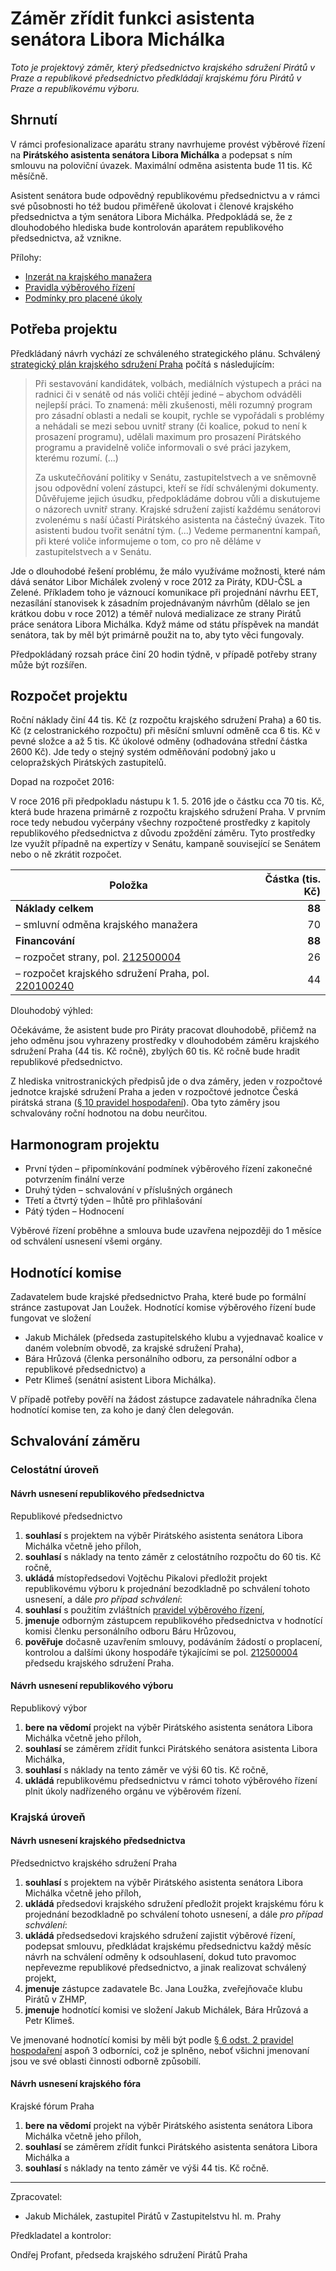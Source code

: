 Záměr zřídit funkci asistenta senátora Libora Michálka
========================

*Toto je projektový záměr, který předsednictvo krajského sdružení Pirátů v Praze a republikové předsednictvo předkládají krajskému fóru Pirátů v Praze a republikovému výboru.*

Shrnutí
-------

V rámci profesionalizace aparátu strany navrhujeme provést výběrové řízení na **Pirátského asistenta senátora Libora Michálka** a podepsat s ním smlouvu na poloviční úvazek. Maximální odměna asistenta bude 11 tis. Kč měsíčně.

Asistent senátora bude odpovědný republikovému předsednictvu a v rámci své působnosti ho též budou přiměřeně úkolovat i členové krajského předsednictva a tým senátora Libora Michálka. Předpokládá se, že z dlouhodobého hlediska bude kontrolován aparátem republikového předsednictva, až vznikne.

Přílohy:

* [Inzerát na krajského manažera](README.md)
* [Pravidla výběrového řízení](pravidla.md)
* [Podmínky pro placené úkoly](https://github.com/pirati-cz/sablony/blob/4b07ba675434ee634c527909d537122264cc712e/ukoly/podminky/podminky.md)

Potřeba projektu
--------------

Předkládaný návrh vychází ze schváleného strategického plánu. Schválený [strategický plán krajského sdružení Praha][strategie] počítá s následujícím:

> Při sestavování kandidátek, volbách, mediálních výstupech a práci na radnici či v senátě od nás voliči chtějí jediné – abychom odváděli nejlepší práci. To znamená: měli zkušenosti, měli rozumný program pro zásadní oblasti a nedali se koupit, rychle se vypořádali s problémy a nehádali se mezi sebou uvnitř strany (či koalice, pokud to není k prosazení programu), udělali maximum pro prosazení Pirátského programu a pravidelně voliče informovali o své práci jazykem, kterému rozumí. (...)
> 
> Za uskutečňování politiky v Senátu, zastupitelstvech a ve sněmovně jsou odpovědní volení zástupci, kteří se řídí schválenými dokumenty. Důvěřujeme jejich úsudku, předpokládáme dobrou vůli a diskutujeme o názorech uvnitř strany. Krajské sdružení zajistí každému senátorovi zvolenému s naší účastí Pirátského asistenta na částečný úvazek. Tito asistenti budou tvořit senátní tým. (...) Vedeme permanentní kampaň, při které voliče informujeme o tom, co pro ně děláme v zastupitelstvech a v Senátu. 

Jde o dlouhodobé řešení problému, že málo využíváme možnosti, které nám dává senátor Libor Michálek zvolený v roce 2012 za Piráty, KDU-ČSL a Zelené. Příkladem toho je váznoucí komunikace při projednání návrhu EET, nezasílání stanovisek k zásadním projednávaným návrhům (dělalo se jen krátkou dobu v roce 2012) a téměř nulová medializace ze strany Pirátů práce senátora Libora Michálka. Když máme od státu příspěvek na mandát senátora, tak by měl být primárně použit na to, aby tyto věci fungovaly.

Předpokládaný rozsah práce činí 20 hodin týdně, v případě potřeby strany může být rozšířen.

[strategie]: https://redmine.pirati.cz/projects/praha/wiki/Strategick%C3%BD_pl%C3%A1n
[prah]: https://www.pirati.cz/rules/prah

Rozpočet projektu
-----------------

Roční náklady činí 44 tis. Kč (z rozpočtu krajského sdružení Praha) a 60 tis. Kč (z celostranického rozpočtu) při měsíční smluvní odměně cca 6 tis. Kč v pevné složce a až 5 tis. Kč úkolové odměny (odhadována střední částka 2600 Kč). Jde tedy o stejný systém odměňování podobný jako u celopražských Pirátských zastupitelů. 

Dopad na rozpočet 2016:

V roce 2016 při předpokladu nástupu k 1. 5. 2016 jde o částku cca 70 tis. Kč, která bude hrazena primárně z rozpočtu krajského sdružení Praha. V prvním roce tedy nebudou vyčerpány všechny rozpočtené prostředky z kapitoly republikového předsednictva z důvodu zpoždění záměru. Tyto prostředky lze využít případně na expertízy v Senátu, kampaně související se Senátem nebo o ně zkrátit rozpočet.

Položka | Částka (tis. Kč)
--- | ----:
**Náklady celkem**  | **88**
– smluvní odměna krajského manažera	|	  70
**Financování** | **88**
– rozpočet strany, pol. [212500004][strana] |	26
– rozpočet krajského sdružení Praha, pol.	[220100240][kspraha] | 44

[strana]: https://www.pirati.cz/fo/hospodareni2016/rozpocty/strana/212500004
[kspraha]: https://www.pirati.cz/fo/hospodareni2016/rozpocty/strana/220100240

Dlouhodobý výhled:

Očekáváme, že asistent bude pro Piráty pracovat dlouhodobě, přičemž na jeho odměnu jsou vyhrazeny prostředky v dlouhodobém záměru krajského sdružení Praha (44 tis. Kč ročně), zbylých 60 tis. Kč ročně bude hradit republikové předsednictvo. 

Z hlediska vnitrostranických předpisů jde o dva záměry, jeden v rozpočtové jednotce krajské sdružení Praha a jeden v rozpočtové jednotce Česká pirátská strana ([§ 10 pravidel hospodaření][prah]). Oba tyto záměry jsou schvalovány roční hodnotou na dobu neurčitou.

Harmonogram projektu
--------------------

* První týden – připomínkování podmínek výběrového řízení zakonečné potvrzením finální verze
* Druhý týden – schvalování v příslušných orgánech
* Třetí a čtvrtý týden – lhůtě pro přihlašování
* Pátý týden – Hodnocení

Výběrové řízení proběhne a smlouva bude uzavřena nejpozději do 1 měsíce od schválení usnesení všemi orgány.

Hodnotící komise
----------------

Zadavatelem bude krajské předsednictvo Praha, které bude po formální stránce zastupovat Jan Loužek. Hodnotící komise výběrového řízení bude fungovat ve složení 

* Jakub Michálek (předseda zastupitelského klubu a vyjednavač koalice v daném volebním obvodě, za krajské sdružení Praha), 
* Bára Hrůzová (členka personálního odboru, za personální odbor a republikové předsednictvo) a 
* Petr Klimeš (senátní asistent Libora Michálka).

V případě potřeby pověří na žádost zástupce zadavatele náhradníka člena hodnotící komise ten, za koho je daný člen delegován.

Schvalování záměru
------------------

### Celostátní úroveň

#### Návrh usnesení republikového předsednictva

Republikové předsednictvo

1. **souhlasí** s projektem na výběr Pirátského asistenta senátora Libora Michálka včetně jeho příloh,
2. **souhlasí** s náklady na tento záměr z celostátního rozpočtu do 60 tis. Kč ročně,
3. **ukládá** místopředsedovi Vojtěchu Pikalovi předložit projekt republikovému výboru k projednání bezodkladně po schválení tohoto usnesení, a dále *pro případ schválení*:
4. **souhlasí** s použitím zvláštních [pravidel výběrového řízení](pravidla.md),
5. **jmenuje** odborným zástupcem republikového předsednictva v hodnotící komisi členku personálního odboru Báru Hrůzovou,
6. **pověřuje** dočasně uzavřením smlouvy, podáváním žádostí o proplacení, kontrolou a dalšími úkony hospodáře týkajícími se pol. [212500004][strana] předsedu krajského sdružení Praha.


#### Návrh usnesení republikového výboru

Republikový výbor

1. **bere na vědomí** projekt na výběr Pirátského asistenta senátora Libora Michálka včetně jeho příloh,
2. **souhlasí** se záměrem zřídit funkci Pirátského senátora asistenta Libora Michálka,
3. **souhlasí** s náklady na tento záměr ve výši 60 tis. Kč ročně,
4. **ukládá** republikovému předsednictvu v rámci tohoto výběrového řízení plnit úkoly nadřízeného orgánu ve výběrovém řízení.

### Krajská úroveň

#### Návrh usnesení krajského předsednictva

Předsednictvo krajského sdružení Praha

1. **souhlasí** s projektem na výběr Pirátského asistenta senátora Libora Michálka včetně jeho příloh,
2. **ukládá** předsedovi krajského sdružení předložit projekt krajskému fóru k projednání bezodkladně po schválení tohoto usnesení, a dále *pro případ schválení*:
3. **ukládá** předsedsedovi krajského sdružení zajistit výběrové řízení, podepsat smlouvu, předkládat krajskému předsednictvu každý měsíc návrh na schválení odměny k odsouhlasení, dokud tuto pravomoc nepřevezme republikové předsednictvo, a jinak realizovat schválený projekt,
4. **jmenuje** zástupce zadavatele Bc. Jana Loužka, zveřejňovače klubu Pirátů v ZHMP,
5. **jmenuje** hodnotící komisi ve složení Jakub Michálek, Bára Hrůzová a Petr Klimeš.

Ve jmenované hodnotící komisi by měli být podle [§ 6 odst. 2 pravidel hospodaření](https://www.pirati.cz/rules/prah#vyberova_rizeni) aspoň 3 odborníci, což je splněno, neboť všichni jmenovaní jsou ve své oblasti činnosti odborně způsobilí.

#### Návrh usnesení krajského fóra

Krajské fórum Praha

1. **bere na vědomí** projekt na výběr Pirátského asistenta senátora Libora Michálka včetně jeho příloh,
2. **souhlasí** se záměrem zřídit funkci Pirátského asistenta senátora Libora Michálka a
3. **souhlasí** s náklady na tento záměr ve výši 44 tis. Kč ročně.

---

Zpracovatel:

* Jakub Michálek, zastupitel Pirátů v Zastupitelstvu hl. m. Prahy

Předkladatel a kontrolor:

Ondřej Profant, předseda krajského sdružení Pirátů Praha
